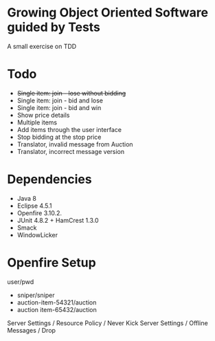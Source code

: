 # Growing Object Oriented Software guided by Tests

A small exercise on TDD

# Todo

- ~~Single item: join - lose without bidding~~
- Single item: join - bid and lose
- Single item: join - bid and win
- Show price details
- Multiple items
- Add items through the user interface
- Stop bidding at the stop price
- Translator, invalid message from Auction
- Translator, incorrect message version

Dependencies
============

- Java 8
- Eclipse 4.5.1
- Openfire 3.10.2.
- JUnit 4.8.2 + HamCrest 1.3.0
- Smack
- WindowLicker

Openfire Setup
==============

user/pwd
  - sniper/sniper
  - auction-item-54321/auction
  - auction item-65432/auction

Server Settings / Resource Policy / Never Kick
Server Settings / Offline Messages / Drop
